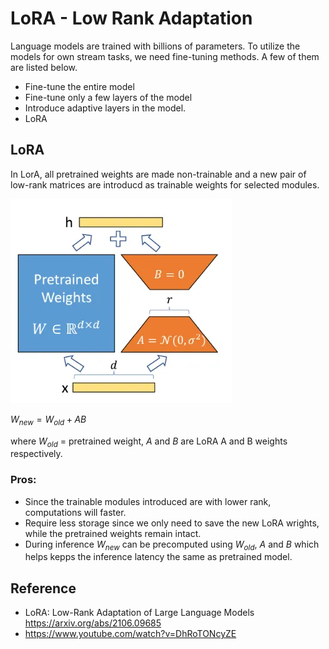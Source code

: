 # LoRA - Low Rank Adaptation

Language models are trained with billions of parameters. To utilize the models for own stream tasks, we need fine-tuning methods. A few of them are listed below.
* Fine-tune the entire model
* Fine-tune only a few layers of the model
* Introduce adaptive layers in the model.
* LoRA

## LoRA
In LorA, all pretrained weights are made non-trainable and a new pair of low-rank matrices are introducd as trainable weights for selected modules.

![Figure 1](/features/assets/lora.png) 

$W_{new} = W_{old} + AB$

where 
$W_{old}$ = pretrained weight, $A$ and $B$ are LoRA A and B weights respectively.

### Pros:
* Since the trainable modules introduced are with lower rank, computations will faster.
* Require less storage since we only need to save the new LoRA wrights, while the pretrained weights remain intact.
* During inference $W_{new}$ can be precomputed using $W_{old}$, $A$ and $B$ which helps kepps the inference latency the same as pretrained model.

## Reference

* LoRA: Low-Rank Adaptation of Large Language Models https://arxiv.org/abs/2106.09685
* https://www.youtube.com/watch?v=DhRoTONcyZE